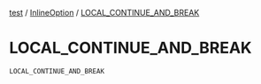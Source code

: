 [test](test/index) / [InlineOption](test/-inline-option/index) / [LOCAL_CONTINUE_AND_BREAK](test/-inline-option/-l-o-c-a-l_-c-o-n-t-i-n-u-e_-a-n-d_-b-r-e-a-k)


# LOCAL_CONTINUE_AND_BREAK

`LOCAL_CONTINUE_AND_BREAK`


